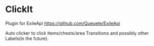 # ClickIt

Plugin for ExileApi https://github.com/Queuete/ExileApi

Auto clicker to click items/chests/area Transitions and possibly other Labels(in the future).
